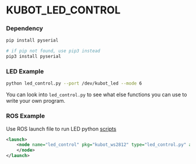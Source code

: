 # KUBOT_LED_CONTROL

### Dependency
```sh
pip install pyserial   

# if pip not found, use pip3 instead
pip3 install pyserial
```

### LED Example

```sh
python led_control.py --port /dev/kubot_led --mode 6
```

You can look into `led_control.py` to see what else functions you can use to write your own program.

### ROS Example

Use ROS launch file to run LED python [scripts]()
```xml
<launch>
	<node name="led_control" pkg="kubot_ws2812" type="led_control.py" args="-p /dev/kubot_led -m 5">
	</node>
</launch>
```